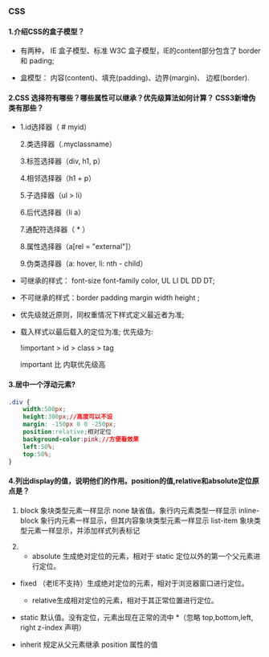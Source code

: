 ### CSS

#### 1.介绍CSS的盒子模型？

* 有两种， IE 盒子模型、标准 W3C 盒子模型，IE的content部分包含了 border 和 pading;

* 盒模型： 内容(content)、填充(padding)、边界(margin)、 边框(border).

#### 2.CSS 选择符有哪些？哪些属性可以继承？优先级算法如何计算？ CSS3新增伪类有那些？

*   1.id选择器（ # myid）    
    2.类选择器（.myclassname）    
    3.标签选择器（div, h1, p）    
    4.相邻选择器（h1 + p）    
    5.子选择器（ul > li）    
    6.后代选择器（li a）    
    7.通配符选择器（ * ）    
    8.属性选择器（a[rel = "external"]）    
    9.伪类选择器（a: hover, li: nth - child）
*   可继承的样式： font-size font-family color, UL LI DL DD DT;
*   不可继承的样式：border padding margin width height ;
*   优先级就近原则，同权重情况下样式定义最近者为准;
*   载入样式以最后载入的定位为准;优先级为:  
    !important >  id > class > tag    
    important 比 内联优先级高

#### 3.居中一个浮动元素?

```css
.div {
    width:500px;
    height:300px;//高度可以不设
    margin: -150px 0 0 -250px;
    position:relative;相对定位
    background-color:pink;//方便看效果
    left:50%;
    top:50%;
} 
```

#### 4.列出display的值，说明他们的作用。position的值,relative和absolute定位原点是？

1. block 象块类型元素一样显示
none 缺省值。象行内元素类型一样显示
inline-block 象行内元素一样显示，但其内容象块类型元素一样显示
list-item 象块类型元素一样显示，并添加样式列表标记

2. 
    * absolute 生成绝对定位的元素，相对于 static 定位以外的第一个父元素进行定位。 
    * fixed （老IE不支持）生成绝对定位的元素，相对于浏览器窗口进行定位。
    * relative生成相对定位的元素，相对于其正常位置进行定位。
    * static  默认值。没有定位，元素出现在正常的流中*（忽略 top,bottom,left, right z-index 声明）
    * inherit 规定从父元素继承 position 属性的值



